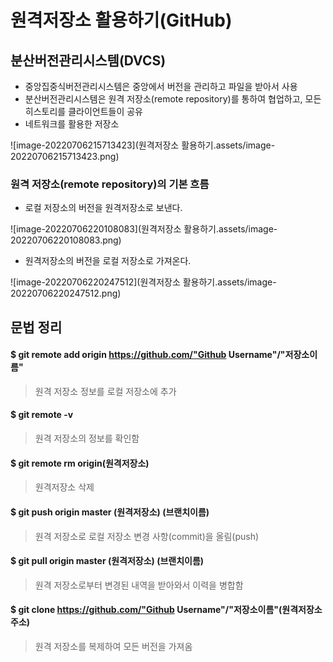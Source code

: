 # 원격저장소 활용하기(GitHub)



## 분산버전관리시스템(DVCS)

* 중앙집중식버전관리시스템은 중앙에서 버전을 관리하고 파일을 받아서 사용
* 분산버전관리시스템은 원격 저장소(remote repository)를 통하여 협업하고, 모든 히스토리를 클라이언트들이 공유
* 네트워크를 활용한 저장소

![image-20220706215713423](원격저장소 활용하기.assets/image-20220706215713423.png)

### 원격 저장소(remote repository)의 기본 흐름

* 로컬 저장소의 버전을 원격저장소로 보낸다.

![image-20220706220108083](원격저장소 활용하기.assets/image-20220706220108083.png)

* 원격저장소의 버전을 로컬 저장소로 가져온다.

![image-20220706220247512](원격저장소 활용하기.assets/image-20220706220247512.png)





## 문법 정리

#### $ git remote add origin https://github.com/"Github Username"/"저장소이름"

> 원격 저장소 정보를 로컬 저장소에 추가

#### $ git remote -v

> 원격 저장소의 정보를 확인함

#### $ git remote rm origin(원격저장소)

> 원격저장소 삭제

#### $ git push origin master (원격저장소) (브랜치이름)

> 원격 저장소로 로컬 저장소 변경 사항(commit)을 올림(push)

#### $ git pull origin master (원격저장소) (브랜치이름)

> 원격 저장소로부터 변경된 내역을 받아와서 이력을 병합함

#### $ git clone https://github.com/"Github Username"/"저장소이름"(원격저장소주소)

> 원격 저장소를 복제하여 모든 버전을 가져옴















